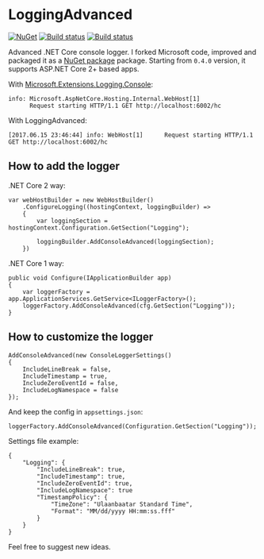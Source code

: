# LoggingAdvanced
[![NuGet](http://img.shields.io/nuget/v/LoggingAdvanced.Console.svg)](https://www.nuget.org/packages/LoggingAdvanced.Console/)
[![Build status](https://ci.appveyor.com/api/projects/status/github/ilya-chumakov/LoggingAdvanced?branch=master&svg=true&retina=true&passingText=master%20-%20OK&failingText=master%20-%20FAIL)](https://ci.appveyor.com/project/chumakov-ilya/LoggingAdvanced)
[![Build status](https://ci.appveyor.com/api/projects/status/github/ilya-chumakov/LoggingAdvanced?branch=develop&svg=true&retina=true&passingText=develop%20-%20OK&failingText=develop%20-%20FAIL)](https://ci.appveyor.com/project/chumakov-ilya/LoggingAdvanced)


Advanced .NET Core console logger. I forked Microsoft code, improved and packaged it as a [NuGet package](https://www.nuget.org/packages/LoggingAdvanced.Console/) package. Starting from `0.4.0` version, it supports ASP.NET Core 2+ based apps.

With [Microsoft.Extensions.Logging.Console](https://github.com/aspnet/Logging):

    info: Microsoft.AspNetCore.Hosting.Internal.WebHost[1]
          Request starting HTTP/1.1 GET http://localhost:6002/hc      
    
With LoggingAdvanced:

    [2017.06.15 23:46:44] info: WebHost[1]      Request starting HTTP/1.1 GET http://localhost:6002/hc

## How to add the logger
.NET Core 2 way:

    var webHostBuilder = new WebHostBuilder()
        .ConfigureLogging((hostingContext, loggingBuilder) =>
        {
            var loggingSection = hostingContext.Configuration.GetSection("Logging");

            loggingBuilder.AddConsoleAdvanced(loggingSection);
        })

.NET Core 1 way:

    public void Configure(IApplicationBuilder app)
    {
        var loggerFactory = app.ApplicationServices.GetService<ILoggerFactory>();
        loggerFactory.AddConsoleAdvanced(cfg.GetSection("Logging"));
    }
    
## How to customize the logger

    AddConsoleAdvanced(new ConsoleLoggerSettings()
    {
        IncludeLineBreak = false,
        IncludeTimestamp = true,
        IncludeZeroEventId = false,
        IncludeLogNamespace = false
    });
    
And keep the config in `appsettings.json`:

    loggerFactory.AddConsoleAdvanced(Configuration.GetSection("Logging"));

Settings file example:

    {
        "Logging": {
            "IncludeLineBreak": true,
            "IncludeTimestamp": true,
            "IncludeZeroEventId": true,
            "IncludeLogNamespace": true
            "TimestampPolicy": {
                "TimeZone": "Ulaanbaatar Standard Time",
                "Format": "MM/dd/yyyy HH:mm:ss.fff"
            }
        }
    }

Feel free to suggest new ideas.

